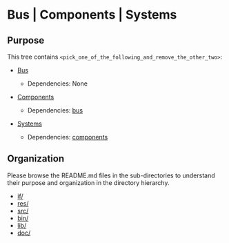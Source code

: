 # Bus | Components | Systems

## Purpose

This tree contains `<pick_one_of_the_following_and_remove_the_other_two>`:

- [Bus](doc/Bus.md)
   - Dependencies: None

- [Components](doc/Components.md)
   - Dependencies: [bus](../bus/README.md)

- [Systems](doc/Systems.md)
  - Dependencies: [components](../components/README.md)


## Organization

Please browse the README.md files in the sub-directories to understand their
purpose and organization in the directory hierarchy.

- [if/](if/README.md)
- [res/](res/README.md)
- [src/](src/README.md) 
- [bin/](bin/README.md)
- [lib/](lib/README.md) 
- [doc/](doc/README.md)
